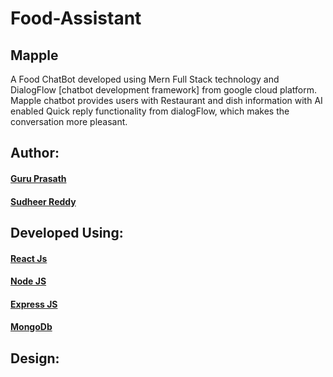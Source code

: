 # Food-Assistant 

## Mapple

A Food ChatBot developed using Mern Full Stack technology and DialogFlow [chatbot development framework] from google cloud platform.
Mapple chatbot provides users with Restaurant and dish information with AI enabled Quick reply functionality from dialogFlow, which makes the conversation more pleasant. 

## Author: 

  #### <a href="https://github.com/guruk05">Guru Prasath</a>
  #### <a href="https://github.com/SudheerReddySingam">Sudheer Reddy</a>
  
## Developed Using:

 #### <a href="https://reactjs.org/"> React Js </a> 
 #### <a href="https://nodejs.org/en/"> Node JS </a> 
 #### <a href="https://expressjs.com/"> Express JS </a>
 #### <a href="https://www.mongodb.com/"> MongoDb </a>
 
## Design:


